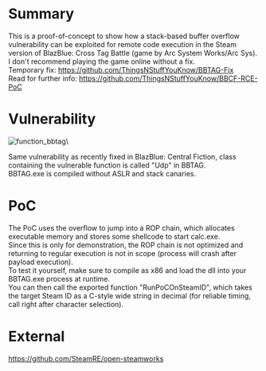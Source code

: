# Summary
This is a proof-of-concept to show how a stack-based buffer overflow vulnerability can be exploited for remote code execution in the Steam version of BlazBlue: Cross Tag Battle (game by Arc System Works/Arc Sys).\
I don't recommend playing the game online without a fix.\
Temporary fix: https://github.com/ThingsNStuffYouKnow/BBTAG-Fix \
Read for further info: https://github.com/ThingsNStuffYouKnow/BBCF-RCE-PoC

# Vulnerability
![function_bbtag](https://user-images.githubusercontent.com/109482766/179823888-22fe22b0-5d46-4232-b522-30d77d60b6c9.png)\

Same vulnerability as recently fixed in BlazBlue: Central Fiction, class containing the vulnerable function is called "Udp" in BBTAG.\
BBTAG.exe is compiled without ASLR and stack canaries.

# PoC
The PoC uses the overflow to jump into a ROP chain, which allocates executable memory and stores some shellcode to start calc.exe.\
Since this is only for demonstration, the ROP chain is not optimized and returning to regular execution is not in scope (process will crash after payload execution).\
To test it yourself, make sure to compile as x86 and load the dll into your BBTAG.exe process at runtime.\
You can then call the exported function "RunPoCOnSteamID", which takes the target Steam ID as a C-style wide string in decimal (for reliable timing, call right after character selection).

# External
https://github.com/SteamRE/open-steamworks

